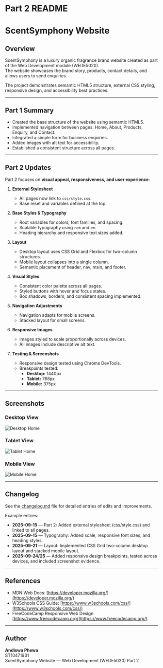 # Part 2 README

# ScentSymphony Website

## Overview
ScentSymphony is a luxury organic fragrance brand website created as part of the Web Development module (WEDE5020).  
The website showcases the brand story, products, contact details, and allows users to send enquiries.  

The project demonstrates semantic HTML5 structure, external CSS styling, responsive design, and accessibility best practices.

---

## Part 1 Summary
- Created the base structure of the website using semantic HTML5.
- Implemented navigation between pages: Home, About, Products, Enquiry, and Contact.
- Integrated a simple form for business enquiries.
- Added images with alt text for accessibility.
- Established a consistent structure across all pages.

---

## Part 2 Updates
Part 2 focuses on **visual appeal, responsiveness, and user experience**:

1. **External Stylesheet**  
   - All pages now link to `css/style.css`.  
   - Base reset and variables defined at the top.  

2. **Base Styles & Typography**  
   - Root variables for colors, font families, and spacing.  
   - Scalable typography using `rem` and `em`.  
   - Heading hierarchy and responsive text sizes added.  

3. **Layout**  
   - Desktop layout uses CSS Grid and Flexbox for two-column structures.  
   - Mobile layout collapses into a single column.  
   - Semantic placement of header, nav, main, and footer.  

4. **Visual Styles**  
   - Consistent color palette across all pages.  
   - Styled buttons with hover and focus states.  
   - Box shadows, borders, and consistent spacing implemented.  

5. **Navigation Adjustments**  
   - Navigation adapts for mobile screens.  
   - Stacked layout for small screens.  

6. **Responsive Images**  
   - Images styled to scale proportionally across devices.  
   - All images include descriptive alt text.  

7. **Testing & Screenshots**  
   - Responsive design tested using Chrome DevTools.  
   - Breakpoints tested:  
     - **Desktop:** 1440px  
     - **Tablet:** 768px  
     - **Mobile:** 375px  

---

## Screenshots

### Desktop View
![Desktop Home](screenshots/desktop-home.png)

### Tablet View
![Tablet Home](screenshots/tablet-home.png)

### Mobile View
![Mobile Home](screenshots/mobile-home.png)

---

## Changelog
See the [changelog.md](changelog.md) file for detailed entries of edits and improvements.

Example entries:
- **2025-09-15** — Part 2: Added external stylesheet (css/style.css) and linked to all pages.  
- **2025-09-15** — Typography: Added scale, responsive font sizes, and heading styles.  
- **2025-09-21** — Layout: Implemented CSS Grid two-column desktop layout and stacked mobile layout.  
- **2025-09-24/25** — Added responsive design breakpoints, tested across devices, and included screenshot evidence.  

---

## References
- MDN Web Docs: [https://developer.mozilla.org/](https://developer.mozilla.org/)  
- W3Schools CSS Guide: [https://www.w3schools.com/css/](https://www.w3schools.com/css/)  
- FreeCodeCamp Responsive Web Design: [https://www.freecodecamp.org/](https://www.freecodecamp.org/)  

---

## Author
**Andiswa Phewa**  
ST10471931  
ScentSymphony Website — Web Development (WEDE5020) Part 2
